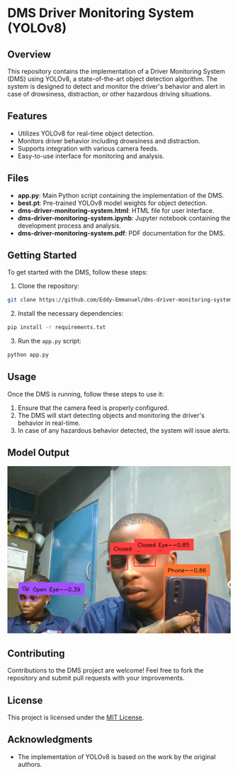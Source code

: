 # DMS Driver Monitoring System (YOLOv8)

## Overview

This repository contains the implementation of a Driver Monitoring System (DMS) using YOLOv8, a state-of-the-art object detection algorithm. The system is designed to detect and monitor the driver's behavior and alert in case of drowsiness, distraction, or other hazardous driving situations.

## Features

- Utilizes YOLOv8 for real-time object detection.
- Monitors driver behavior including drowsiness and distraction.
- Supports integration with various camera feeds.
- Easy-to-use interface for monitoring and analysis.

## Files

- **app.py**: Main Python script containing the implementation of the DMS.
- **best.pt**: Pre-trained YOLOv8 model weights for object detection.
- **dms-driver-monitoring-system.html**: HTML file for user interface.
- **dms-driver-monitoring-system.ipynb**: Jupyter notebook containing the development process and analysis.
- **dms-driver-monitoring-system.pdf**: PDF documentation for the DMS.

## Getting Started

To get started with the DMS, follow these steps:

1. Clone the repository:

```bash
git clone https://github.com/Eddy-Emmanuel/dms-driver-monitoring-system-YOLOV8.git
```

2. Install the necessary dependencies:

```bash
pip install -r requirements.txt
```

3. Run the `app.py` script:

```bash
python app.py
```

## Usage

Once the DMS is running, follow these steps to use it:

1. Ensure that the camera feed is properly configured.
2. The DMS will start detecting objects and monitoring the driver's behavior in real-time.
3. In case of any hazardous behavior detected, the system will issue alerts.

## Model Output
![Image Alt Text](models_output.png)

## Contributing

Contributions to the DMS project are welcome! Feel free to fork the repository and submit pull requests with your improvements.

## License

This project is licensed under the [MIT License](LICENSE).

## Acknowledgments

- The implementation of YOLOv8 is based on the work by the original authors.
